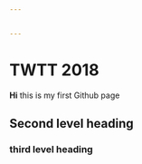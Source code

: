 ```yaml
---


---
```


<h1 id="twtt-2018">TWTT 2018</h1>
<p><strong>Hi</strong> this is my first Github page</p>
<h2 id="second-level-heading">Second level heading</h2>
<h3 id="third-level-heading">third level heading</h3>

